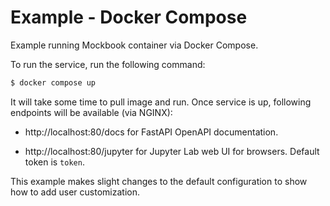 # Example - Docker Compose

Example running Mockbook container via Docker Compose.

To run the service, run the following command:

```bash
$ docker compose up
```

It will take some time to pull image and run. Once service is up, following endpoints will be available (via NGINX):

- http://localhost:80/docs for FastAPI OpenAPI documentation.

- http://localhost:80/jupyter for Jupyter Lab web UI for browsers. Default token is `token`.

This example makes slight changes to the default configuration to show how to add user customization.
